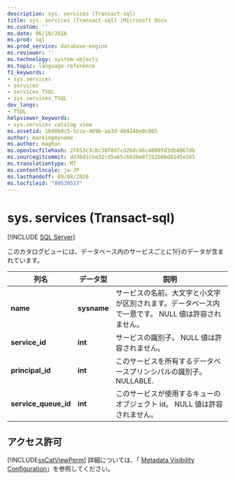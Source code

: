 ```yaml
---
description: sys. services (Transact-sql)
title: sys. services (Transact-sql) |Microsoft Docs
ms.custom: ''
ms.date: 06/10/2016
ms.prod: sql
ms.prod_service: database-engine
ms.reviewer: ''
ms.technology: system-objects
ms.topic: language-reference
f1_keywords:
- sys.services
- services
- services_TSQL
- sys.services_TSQL
dev_langs:
- TSQL
helpviewer_keywords:
- sys.services catalog view
ms.assetid: 16d0b0c5-5cce-469b-aa3d-4b9248e0c085
author: markingmyname
ms.author: maghan
ms.openlocfilehash: 27653c3cbc38f8d7cd2bdc46c4800fd3db4067db
ms.sourcegitcommit: dd36d1cbe32cd5a65c6638e8f252b0bd8145e165
ms.translationtype: MT
ms.contentlocale: ja-JP
ms.lasthandoff: 09/08/2020
ms.locfileid: "89539517"
---
```

# <a name="sysservices-transact-sql"></a>sys. services (Transact-sql)
[!INCLUDE [SQL Server](../../includes/applies-to-version/sqlserver.md)]

  このカタログビューには、データベース内のサービスごとに1行のデータが含まれています。  
  
|列名|データ型|説明|  
|-----------------|---------------|-----------------|  
|**name**|**sysname**|サービスの名前。大文字と小文字が区別されます。データベース内で一意です。 NULL 値は許容されません。|  
|**service_id**|**int**|サービスの識別子。 NULL 値は許容されません。|  
|**principal_id**|**int**|このサービスを所有するデータベースプリンシパルの識別子。 NULLABLE.|  
|**service_queue_id**|**int**|このサービスが使用するキューのオブジェクト id。 NULL 値は許容されません。|  
  
## <a name="permissions"></a>アクセス許可  
 [!INCLUDE[ssCatViewPerm](../../includes/sscatviewperm-md.md)] 詳細については、「 [Metadata Visibility Configuration](../../relational-databases/security/metadata-visibility-configuration.md)」を参照してください。  
  
  

